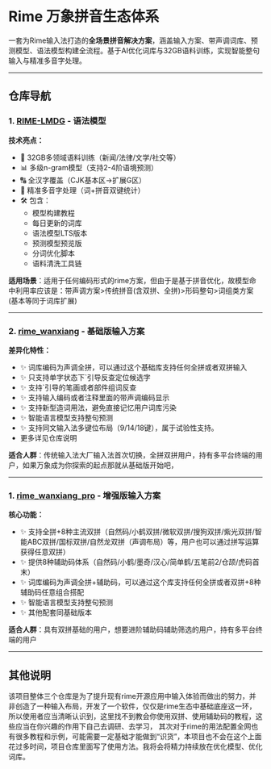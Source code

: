 # Rime 万象拼音生态体系

一套为Rime输入法打造的​**​全场景拼音解决方案​**​，涵盖输入方案、带声调词库、预测模型、语法模型构建全流程。基于AI优化词库与32GB语料训练，实现智能整句输入与精准多音字处理。

---

## 仓库导航

### 1. [RIME-LMDG](https://github.com/amzxyz/RIME-LMDG) - 语法模型
​**​技术亮点：​**​
- 🧠 32GB多领域语料训练（新闻/法律/文学/社交等）
- 📊 多级n-gram模型（支持2-4阶语境预测）
- 🔠 全汉字覆盖（CJK基本区→扩展G区）
- 🎯 精准多音字处理（词+拼音双键统计）
- 🛠️ 包含：
  - 模型构建教程
  - 每日更新的词库
  - 语法模型LTS版本
  - 预测模型预览版
  - 分词优化脚本
  - 语料清洗工具链

​**​适用场景​**​：适用于任何编码形式的rime方案，但由于是基于拼音优化，故模型命中利用率应该是：带声调方案>传统拼音(含双拼、全拼)>形码整句>词组类方案(基本等同于词库扩展)

---

### 2. [rime_wanxiang](https://github.com/amzxyz/rime_wanxiang) - 基础版输入方案
​**​差异化特性：​**​
- ✨ 词库编码为声调全拼，可以通过这个基础库支持任何全拼或者双拼输入
- ✨ 只支持单字状态下`引导反查定位候选字
- ✨ 支持`引导的笔画或者部件组词反查
- ✨ 支持输入编码或者注释里面的带声调编码显示
- ✨ 支持新型造词用法，避免直接记忆用户词库污染
- ✨ 智能语言模型支持整句预测
- ✨ 支持同文输入法多键位布局（9/14/18键），属于试验性支持。
- 更多详见仓库说明

​**​适合人群​**​：传统输入法大厂输入法首次切换，全拼双拼用户，持有多平台终端的用户，如果万象成为你探索的起点那就从基础版开始吧，

---

### 1. [rime_wanxiang_pro](https://github.com/amzxyz/rime_wanxiang_pro) - 增强版输入方案
​**​核心功能：​**​
- ✨ 支持全拼+8种主流双拼（自然码/小鹤双拼/微软双拼/搜狗双拼/紫光双拼/智能ABC双拼/国标双拼/自然龙双拼（声调布局）等，用户也可以通过拼写运算获得任意双拼）
- ✨ 提供8种辅助码体系（自然码/小鹤/墨奇/汉心/简单鹤/五笔前2/仓颉/虎码首末）
- ✨ 词库编码为声调全拼+辅助码，可以通过这个库支持任何全拼或者双拼+8种辅助码任意组合搭配
- ✨ 智能语言模型支持整句预测
- ✨ 其他配套同基础版本

​​**​适合人群​**​：具有双拼基础的用户，想要进阶辅助码辅助筛选的用户，持有多平台终端的用户

---

## 其他说明
该项目整体三个仓库是为了提升现有rime开源应用中输入体验而做出的努力，并非创造了一种输入布局，开发了一个软件，仅仅是rime生态中基础底座这一环，所以使用者应当清晰认识到，这里找不到教会你使用双拼、使用辅助码的教程，这些应当在你兴趣的作用下自己去调研、去学习，
其次对于rime的用法配置全网也有很多教程和示例，可能需要一定基础才能做到“识货”，本项目也不会在这个上面花过多时间，项目仓库里面写了使用方法。我将会将精力持续放在优化模型、优化词库。

